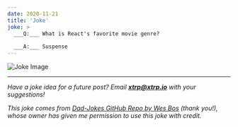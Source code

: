 ```yaml
---
date: 2020-11-21
title: 'Joke'
joke: >
  ___Q:___ What is React's favorite movie genre?
  
  ___A:___ Suspense
---
```


![Joke Image](https://private.xtrp.io/projects/DailyDeveloperJokes/public_image_server/images/5e125964dfaa7.png)

---
*Have a joke idea for a future post? Email **[xtrp@xtrp.io](mailto:xtrp@xtrp.io)** with your suggestions!*

*This joke comes from [Dad-Jokes GitHub Repo by Wes Bos](https://github.com/wesbos/dad-jokes) (thank you!), whose owner has given me permission to use this joke with credit.*

<!-- 
Joke text:
**Q:** What is React's favorite movie genre?

**A:** Suspense
 -->

